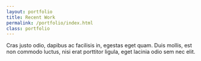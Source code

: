 ```yaml
---
layout: portfolio
title: Recent Work
permalink: /portfolio/index.html
class: portfolio
---
```


Cras justo odio, dapibus ac facilisis in, egestas eget quam. Duis mollis, est non commodo luctus, nisi erat porttitor ligula, eget lacinia odio sem nec elit.
